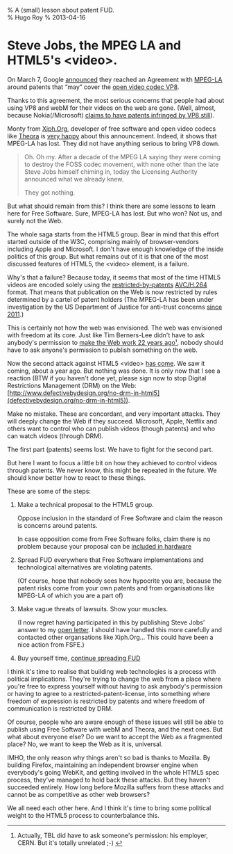 % A (small) lesson about patent FUD.  
% Hugo Roy
% 2013-04-16


Steve Jobs, the MPEG LA and HTML5's \<video\>.
==============================================

On March 7, Google
[announced](http://blog.webmproject.org/2013/03/vp8-and-mpeg-la.html
"on the webM project blog") they reached an Agreement with
[MPEG-LA](https://pinboard.in/u:hugoroy/t:MPEG-LA/ "articles about
MPEG-LA in my pinboard") around patents that “may” cover the [open
video codec VP8](https://en.wikipedia.org/wiki/VP8 "Wikipedia
article on VP8").  

Thanks to this agreement, the most serious concerns that people
had about using VP8 and webM for their videos on the web are gone.
(Well, almost, because Nokia(/Microsoft) [claims to have patents
infringed by VP8 still](https://lwn.net/Articles/545562/ "LWN's
excellent article on the patents war around VP8")).  

Monty from [Xiph.Org](http://www.xiph.org "the Xiph.Org
Foundation"), developer of free software and open video codecs
like [Theora](https://en.wikipedia.org/wiki/Theora "Wikipedia
article on Theora") is [very
happy](http://xiphmont.livejournal.com/59893.html) about this
announcement. Indeed, it shows that MPEG-LA has lost. They did not
have anything serious to bring VP8 down. 

 > Oh. Oh my. After a decade of the MPEG LA saying they were
 > coming to destroy the FOSS codec movement, with none other than
 > the late Steve Jobs himself chiming in, today the Licensing
 > Authority announced what we already knew. 
 >
 > They got nothing.

But what should remain from this? I think there are some lessons
to learn here for Free Software. Sure, MPEG-LA has lost. But who
won? Not us, and surely not the Web. 

The whole saga starts from the HTML5 group. Bear in mind that this
effort started outside of the W3C, comprising mainly of
browser-vendors including Apple and Microsoft. I don't have enough
knowledge of the inside politics of this group. But what remains
out of it is that one of the most discussed features of HTML5, the
\<video\> element, is a failure. 

Why's that a failure? Because today, it seems that most of the
time HTML5 videos are encoded solely using the
[restricted-by-patents](http://www.mpegla.com/main/programs/AVC/Pages/Agreement.aspx
"MPEG-LA's patent licensing agreement excludes Free Software")
[AVC/H.264](https://en.wikipedia.org/wiki/H.264/AVC "Wikipedia
article on H.264/AVC") format. That means that publication on the
Web is now restricted by rules determined by a cartel of patent
holders (The MPEG-LA has been under investigation by the US
Department of Justice for anti-trust concerns [since
2011](http://gigaom.com/2011/03/04/doj-investigates-mpeg-la%E2%80%99s-webm-patent-pool/).)

This is certainly not how the web was envisioned. The web was
envisioned with freedom at its core. Just like Tim Berners-Lee
didn't have to ask anybody's permission to [make the Web work 22
years ago](http://blogs.fsfe.org/hugo/2010/12/the-web-is-20/ "The
Web turned 20 in 2010")[¹](#fn-cern-pd), nobody should have to ask
anyone's permission to publish something on the web. 

Now the second attack against HTML5 \<video\> [has
come](http://blogs.fsfe.org/hugo/2012/02/%E2%80%9Cunethical%E2%80%9D-html5-content-restriction-proposal-aka-drm/
"An unethical proposal"). We saw it coming, about a year ago. But
nothing was done. It is only now that I see a reaction (BTW if you
haven't done yet, please sign now to stop Digital Restrictions
Management (DRM) on the Web:
[http://www.defectivebydesign.org/no-drm-in-html5](defectivebydesign.org/no-drm-in-html5)).

Make no mistake. These are concordant, and very important attacks.
They will deeply change the Web if they succeed. Microsoft, Apple,
Netflix and others want to control who can publish videos (though
patents) and who can watch videos (through DRM). 

The first part (patents) seems lost. We have to fight for the
second part.

But here I want to focus a little bit on how they achieved to
control videos through patents. We never know, this might be
repeated in the future. We should know better how to react to
these things.

These are some of the steps:

1. Make a technical proposal to the HTML5 group.

    Oppose inclusion in the standard of Free Software and claim
    the reason is concerns around patents.

    In case opposition come from Free Software folks, claim there
    is no problem because your proposal can be [included in
    hardware](http://blogs.fsfe.org/hugo/2012/02/%E2%80%9Cunethical%E2%80%9D-html5-content-restriction-proposal-aka-drm)


4. Spread FUD everywhere that Free Software implementations and
technological alternatives are violating patents. 

    (Of course, hope that nobody sees how hypocrite you are,
    because the patent risks come from your own patents and from
    organisations like MPEG-LA of which you are a part of)

3. Make vague threats of lawsuits. Show your muscles.

    (I now regret having participated in this by publishing Steve
    Jobs' answer to my [open
    letter](http://blogs.fsfe.org/hugo/2010/04/open-letter-to-steve-jobs/
    "An open letter to Steve Jobs - and a reply"). I should have
    handled this more carefully and contacted other organsations
    like Xiph.Org… This could have been a nice action from FSFE.)

4. Buy yourself time, [continue spreading
FUD](http://www.osnews.com/story/23058/Theora_More_of_a_Patent_Threat_than_H264_Wait_What_)


I think it's time to realise that building web technologies is a
process with political implications. They're trying to change the
web from a place where you're free to express yourself without
having to ask anybody's permission or having to agree to a
restricted-patent-license, into something where freedom of
expression is restricted by patents and where freedom of
communication is restricted by DRM.

Of course, people who are aware enough of these issues will still
be able to publish using Free Software with webM and Theora, and
the next ones. But what about everyone else? Do we want to
accept the Web as a fragmented place? No, we want to keep the Web
as it is, universal.

IMHO, the only reason why things aren't so bad is thanks to
Mozilla. By building Firefox, maintaining an independent browser
engine when everybody's going WebKit, and getting involved in the
whole HTML5 spec process, they've managed to hold back these
attacks. But they haven't succeeded entirely. How long before
Mozilla suffers from these attacks and cannot be as competitive as
other web browsers? 

We all need each other here. And I think it's time to bring some
political weight to the HTML5 process to counterbalance this.

* * *

1.  Actually, TBL did have to ask someone's permission: his
    employer, CERN. But it's totally unrelated ;-)
    [↩](#ref-cern-pd)


<!--https://pad.fsfe.org/p/nRrXNbLuOb -->
<!--https://github.com/hugoroy/blog/blob/master/a-small-lesson-about-patent-fud.md -->
<!--http://blogs.fsfe.org/hugo/?p=523 -->
